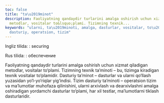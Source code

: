 ```yaml
---
toc: false
title: "ta\u2019minot"
description: Faoliyatning qandaydir turlarini amalga oshirish uchun xizmat qiladigan
  metodlar, vositalar to&lsquo;plami. Tizimning texnik...
keywords: "ularni, ta\u2019minoti, amalga, dasturlar, vositalar, to\u2018plami, texnik,
  dasturiy, operatsion, tizim"
---
```


Ingliz tilida:
:   securing

Rus tilida:
:   обеспечение

Faoliyatning qandaydir turlarini amalga oshirish uchun xizmat qiladigan metodlar, vositalar to‘plami. Tizimning texnik ta’minoti – bu, tizimga kiradigan texnik vositalar to‘plamidir. Dasturiy ta’minot – dasturlar va ularni qo‘llash yuzasidan yo‘l-yo‘riqlar yig‘indisi. Tizim dasturiy ta’minoti – operatsion tizim va ma’lumotlar muhofaza qilinishini, ularni arxivlash va dearxivlashni amalga oshiradigan yordamchi dasturlar to‘plami, har xil testlar, ma’lumotlarni tiklash dasturlaridir.